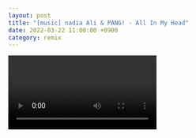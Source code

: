 ```yaml
---
layout: post
title: "[music] nadia Ali & PANG! - All In My Head"
date: 2022-03-22 11:00:00 +0900
category: remix
---
```


<div class="video-container">
    <video id="player" class="video-js vjs-default-skin vjs-big-play-centered" data-json="/public/json/nadia Ali & PANG! - All In My Head.json"></video>
</div>
